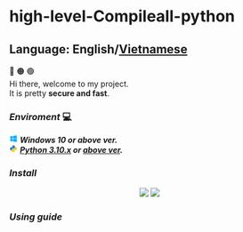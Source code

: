 # high-level-Compileall-python
## Language: <strong>English</strong>/[<strong>Vietnamese</strong>](https://github.com/juro1012cqq/high-level-Compileall-python/blob/main/vietnamese.md)

:red_circle: :orange_circle: :green_circle:
<br/>Hi there, welcome to my project.
<br/>It is pretty <strong>secure and fast</strong>.
<br/>
### <strong><i>Enviroment</i></strong> :computer:
![Window 10 icon](/Image/icons8-windows-10-15.png) ***Windows 10 or above ver.***
<br/>
![Python icon](/Image/icons8-python-15.png) ***[Python 3.10.x](https://www.python.org/ftp/python/3.10.2/python-3.10.2-amd64.exe) or [above ver](https://www.python.org/downloads/).***
<br/>
### <strong><i>Install</i></strong>
<div align="center">
<image src="https://github.com/juro1012cqq/high-level-Compileall-python/tree/main/Image/icon8-command-line-50.png"/>
<image src="https://github.com/juro1012cqq/high-level-Compileall-python/tree/main/Image/icons8-git-50.png"/>
</div>


### <strong><i>Using guide</i></strong>
